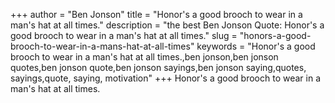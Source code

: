 +++
author = "Ben Jonson"
title = "Honor's a good brooch to wear in a man's hat at all times."
description = "the best Ben Jonson Quote: Honor's a good brooch to wear in a man's hat at all times."
slug = "honors-a-good-brooch-to-wear-in-a-mans-hat-at-all-times"
keywords = "Honor's a good brooch to wear in a man's hat at all times.,ben jonson,ben jonson quotes,ben jonson quote,ben jonson sayings,ben jonson saying,quotes, sayings,quote, saying, motivation"
+++
Honor's a good brooch to wear in a man's hat at all times.
